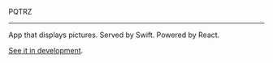 PQTRZ
___
App that displays pictures. Served by Swift. Powered by React.

[See it in development](https://pqtrz.herokuapp.com/).
